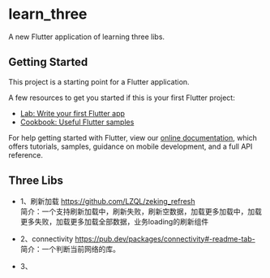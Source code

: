 # learn_three

A new Flutter application of learning three libs.

## Getting Started

This project is a starting point for a Flutter application.

A few resources to get you started if this is your first Flutter project:

- [Lab: Write your first Flutter app](https://flutter.dev/docs/get-started/codelab)
- [Cookbook: Useful Flutter samples](https://flutter.dev/docs/cookbook)

For help getting started with Flutter, view our
[online documentation](https://flutter.dev/docs), which offers tutorials,
samples, guidance on mobile development, and a full API reference.

## Three Libs  
- 1、刷新加载 <a href="https://github.com/LZQL/zeking_refresh" target="_blank">https://github.com/LZQL/zeking_refresh</a>  
简介：一个支持刷新加载中，刷新失败，刷新空数据，加载更多加载中，加载更多失败，加载更多加载全部数据，业务loading的刷新组件  

- 2、connectivity  <a href="https://pub.dev/packages/connectivity#-readme-tab-" target="_blank">https://pub.dev/packages/connectivity#-readme-tab-</a>
简介：一个判断当前网络的库。

- 3、